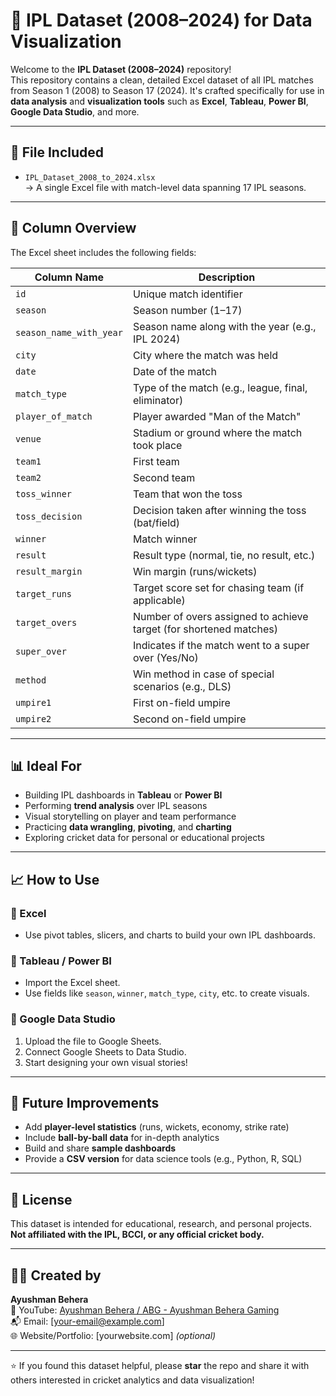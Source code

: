 # 🏏 IPL Dataset (2008–2024) for Data Visualization

Welcome to the **IPL Dataset (2008–2024)** repository!  
This repository contains a clean, detailed Excel dataset of all IPL matches from Season 1 (2008) to Season 17 (2024). It's crafted specifically for use in **data analysis** and **visualization tools** such as **Excel**, **Tableau**, **Power BI**, **Google Data Studio**, and more.

---

## 📁 File Included

- `IPL_Dataset_2008_to_2024.xlsx`  
  → A single Excel file with match-level data spanning 17 IPL seasons.

---

## 🧾 Column Overview

The Excel sheet includes the following fields:

| Column Name          | Description                                                                 |
|----------------------|-----------------------------------------------------------------------------|
| `id`                 | Unique match identifier                                                     |
| `season`             | Season number (1–17)                                                        |
| `season_name_with_year` | Season name along with the year (e.g., IPL 2024)                        |
| `city`               | City where the match was held                                               |
| `date`               | Date of the match                                                           |
| `match_type`         | Type of the match (e.g., league, final, eliminator)                         |
| `player_of_match`    | Player awarded "Man of the Match"                                           |
| `venue`              | Stadium or ground where the match took place                                |
| `team1`              | First team                                                                  |
| `team2`              | Second team                                                                 |
| `toss_winner`        | Team that won the toss                                                      |
| `toss_decision`      | Decision taken after winning the toss (bat/field)                           |
| `winner`             | Match winner                                                                |
| `result`             | Result type (normal, tie, no result, etc.)                                  |
| `result_margin`      | Win margin (runs/wickets)                                                   |
| `target_runs`        | Target score set for chasing team (if applicable)                           |
| `target_overs`       | Number of overs assigned to achieve target (for shortened matches)          |
| `super_over`         | Indicates if the match went to a super over (Yes/No)                        |
| `method`             | Win method in case of special scenarios (e.g., DLS)                          |
| `umpire1`            | First on-field umpire                                                        |
| `umpire2`            | Second on-field umpire                                                       |

---

## 📊 Ideal For

- Building IPL dashboards in **Tableau** or **Power BI**
- Performing **trend analysis** over IPL seasons
- Visual storytelling on player and team performance
- Practicing **data wrangling**, **pivoting**, and **charting**
- Exploring cricket data for personal or educational projects

---

## 📈 How to Use

### 🔹 Excel
- Use pivot tables, slicers, and charts to build your own IPL dashboards.

### 🔹 Tableau / Power BI
- Import the Excel sheet.
- Use fields like `season`, `winner`, `match_type`, `city`, etc. to create visuals.

### 🔹 Google Data Studio
1. Upload the file to Google Sheets.
2. Connect Google Sheets to Data Studio.
3. Start designing your own visual stories!

---

## 🔄 Future Improvements

- Add **player-level statistics** (runs, wickets, economy, strike rate)
- Include **ball-by-ball data** for in-depth analytics
- Build and share **sample dashboards**
- Provide a **CSV version** for data science tools (e.g., Python, R, SQL)

---

## 📜 License

This dataset is intended for educational, research, and personal projects.  
**Not affiliated with the IPL, BCCI, or any official cricket body.**

---

## 👨‍💻 Created by

**Ayushman Behera**  
🎥 YouTube: [Ayushman Behera / ABG - Ayushman Behera Gaming](https://youtube.com/@AyushmanBehera)  
📬 Email: [your-email@example.com]  
🌐 Website/Portfolio: [yourwebsite.com] *(optional)*

---

⭐ If you found this dataset helpful, please **star** the repo and share it with others interested in cricket analytics and data visualization!
